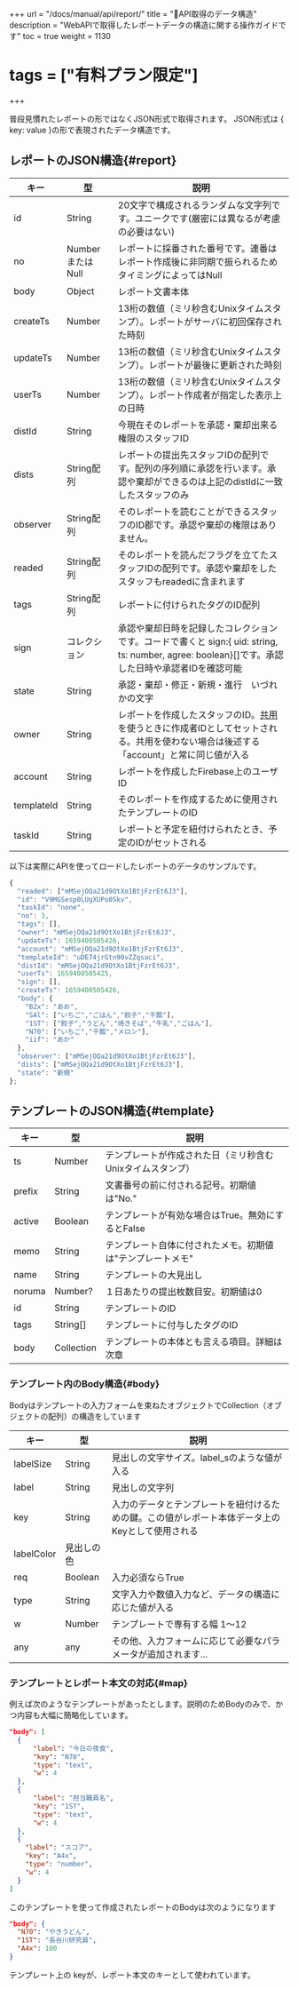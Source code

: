 +++
url = "/docs/manual/api/report/"
title = "📄API取得のデータ構造"
description = "WebAPIで取得したレポートデータの構造に関する操作ガイドです"
toc = true
weight = 1130
# tags = ["有料プラン限定"]
+++

普段見慣れたレポートの形ではなくJSON形式で取得されます。
JSON形式は { key: value }の形で表現されたデータ構造です。

## レポートのJSON構造{#report}

| キー       | 型               | 説明                                                                                                                                                                                     |
| ---------- | ---------------- | ---------------------------------------------------------------------------------------------------------------------------------------------------------------------------------------- |
| id         | String           | 20文字で構成されるランダムな文字列です。ユニークです(厳密には異なるが考慮の必要はない)                                                                                                   |
| no         | NumberまたはNull | レポートに採番された番号です。連番はレポート作成後に非同期で振られるためタイミングによってはNull                                                                                         |
| body       | Object           | レポート文書本体                                                                                                                                                                         |
| createTs   | Number           | 13桁の数値（ミリ秒含むUnixタイムスタンプ）。レポートがサーバに初回保存された時刻                                                                                                         |
| updateTs   | Number           | 13桁の数値（ミリ秒含むUnixタイムスタンプ）。レポートが最後に更新された時刻                                                                                                               |
| userTs     | Number           | 13桁の数値（ミリ秒含むUnixタイムスタンプ）。レポート作成者が指定した表示上の日時                                                                                                         |
| distId     | String           | 今現在そのレポートを承認・棄却出来る権限のスタッフID                                                                                                                                     |
| dists      | String配列       | レポートの提出先スタッフIDの配列です。配列の序列順に承認を行います。承認や棄却ができるのは上記のdistIdに一致したスタッフのみ                                                             |
| observer   | String配列       | そのレポートを読むことができるスタッフのID郡です。承認や棄却の権限はありません。                                                                                                         |
| readed     | String配列       | そのレポートを読んだフラグを立てたスタッフIDの配列です。承認や棄却をしたスタッフもreadedに含まれます                                                                                     |
| tags       | String配列       | レポートに付けられたタグのID配列                                                                                                                                                         |
| sign       | コレクション     | 承認や棄却日時を記録したコレクションです。コードで書くと sign:{ uid: string, ts: number, agree: boolean}[]です。承認した日時や承認者IDを確認可能                                         |
| state      | String           | 承認・棄却・修正・新規・進行　いづれかの文字                                                                                                                                             |
| owner      | String           | レポートを作成したスタッフのID。[共用](/docs/manual/initial-setting/staff-local/share/)を使うときに作成者IDとしてセットされる。共用を使わない場合は後述する「account」と常に同じ値が入る |
| account    | String           | レポートを作成したFirebase上のユーザID                                                                                                                                                   |
| templateId | String           | そのレポートを作成するために使用されたテンプレートのID                                                                                                                                   |
| taskId     | String           | レポートと予定を紐付けられたとき、予定のIDがセットされる                                                                                                                                 |

以下は実際にAPIを使ってロードしたレポートのデータのサンプルです。

```javascript
{
  "readed": ["mMSejOQa21d9OtXo1BtjFzrEt6J3"],
  "id": "V9MGSesp0LUgXUPo0Skv",
  "taskId": "none",
  "no": 3,
  "tags": [],
  "owner": "mMSejOQa21d9OtXo1BtjFzrEt6J3",
  "updateTs": 1659400505426,
  "account": "mMSejOQa21d9OtXo1BtjFzrEt6J3",
  "templateId": "uDE74jrGtn90vZZqsaci",
  "distId": "mMSejOQa21d9OtXo1BtjFzrEt6J3",
  "userTs": 1659400505425,
  "sign": [],
  "createTs": 1659400505426,
  "body": {
    "B2x": "あお",
    "SAl": ["いちご","ごはん","餃子","干瓢"],
    "1ST": ["餃子","うどん","焼きそば","牛乳","ごはん"],
    "N70": ["いちご","干瓢","メロン"],
    "iif": "あか"
  },
  "observer": ["mMSejOQa21d9OtXo1BtjFzrEt6J3"],
  "dists": ["mMSejOQa21d9OtXo1BtjFzrEt6J3"],
  "state": "新規"
};
```

## テンプレートのJSON構造{#template}

| キー   | 型         | 説明                                                       |
| ------ | ---------- | ---------------------------------------------------------- |
| ts     | Number     | テンプレートが作成された日（ミリ秒含むUnixタイムスタンプ） |
| prefix | String     | 文書番号の前に付される記号。初期値は"No."                  |
| active | Boolean    | テンプレートが有効な場合はTrue。無効にするとFalse          |
| memo   | String     | テンプレート自体に付されたメモ。初期値は"テンプレートメモ" |
| name   | String     | テンプレートの大見出し                                     |
| noruma | Number?    | １日あたりの提出枚数目安。初期値は0                        |
| id     | String     | テンプレートのID                                           |
| tags   | String[]   | テンプレートに付与したタグのID                             |
| body   | Collection | テンプレートの本体とも言える項目。詳細は次章               |

### テンプレート内のBody構造{#body}

Bodyはテンプレートの入力フォームを束ねたオブジェクトでCollection（オブジェクトの配列）の構造をしています

| キー       | 型         | 説明                                                                                            |
| ---------- | ---------- | ----------------------------------------------------------------------------------------------- |
| labelSize  | String     | 見出しの文字サイズ。label_sのような値が入る                                                     |
| label      | String     | 見出しの文字列                                                                                  |
| key        | String     | 入力のデータとテンプレートを紐付けるための鍵。この値がレポート本体データ上のKeyとして使用される |
| labelColor | 見出しの色 |
| req        | Boolean    | 入力必須ならTrue                                                                                |
| type       | String     | 文字入力や数値入力など、データの構造に応じた値が入る                                            |
| w          | Number     | テンプレートで専有する幅 1〜12                                                                  |
| any        | any        | その他、入力フォームに応じて必要なパラメータが追加されます...                                   |

### テンプレートとレポート本文の対応{#map}

例えば次のようなテンプレートがあったとします。説明のためBodyのみで、かつ内容も大幅に簡略化しています。

```json
"body": [
  {
      "label": "今日の夜食",
      "key": "N70",
      "type": "text",
      "w": 4
  },
  {
      "label": "担当職員名",
      "key": "1ST",
      "type": "text",
      "w": 4
  },
  {
    "label": "スコア",
    "key": "A4x",
    "type": "number",
    "w": 4
  }
]
```

このテンプレートを使って作成されたレポートのBodyは次のようになります

```json
"body": {
  "N70": "やきうどん",
  "1ST": "長谷川研究員",
  "A4x": 100
}
```

テンプレート上の keyが、レポート本文のキーとして使われています。
